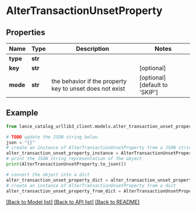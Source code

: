 # AlterTransactionUnsetProperty


## Properties

Name | Type | Description | Notes
------------ | ------------- | ------------- | -------------
**type** | **str** |  | 
**key** | **str** |  | [optional] 
**mode** | **str** | the behavior if the property key to unset does not exist | [optional] [default to 'SKIP']

## Example

```python
from lance_catalog_urllib3_client.models.alter_transaction_unset_property import AlterTransactionUnsetProperty

# TODO update the JSON string below
json = "{}"
# create an instance of AlterTransactionUnsetProperty from a JSON string
alter_transaction_unset_property_instance = AlterTransactionUnsetProperty.from_json(json)
# print the JSON string representation of the object
print(AlterTransactionUnsetProperty.to_json())

# convert the object into a dict
alter_transaction_unset_property_dict = alter_transaction_unset_property_instance.to_dict()
# create an instance of AlterTransactionUnsetProperty from a dict
alter_transaction_unset_property_from_dict = AlterTransactionUnsetProperty.from_dict(alter_transaction_unset_property_dict)
```
[[Back to Model list]](../README.md#documentation-for-models) [[Back to API list]](../README.md#documentation-for-api-endpoints) [[Back to README]](../README.md)


